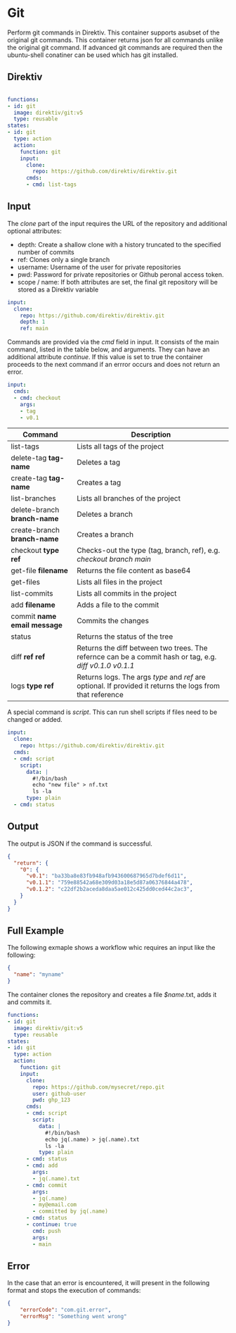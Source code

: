 # Git

Perform git commands in Direktiv. This container supports asubset of the original git commands. This container returns json for all commands unlike the original git command. If advanced git commands are required then the ubuntu-shell conatiner can be used which has git installed. 

## Direktiv
```yaml

functions:
- id: git
  image: direktiv/git:v5
  type: reusable
states:
- id: git 
  type: action
  action:
    function: git
    input: 
      clone:
        repo: https://github.com/direktiv/direktiv.git
      cmds:
      - cmd: list-tags
```

## Input

The *clone* part of the input requires the URL of the repository and additional optional attributes:

- depth: Create a shallow clone with a history truncated to the specified number of commits
- ref: Clones only a single branch
- username: Username of the user for private repositories
- pwd: Password for private repositories or Github peronal access token.
- scope / name: If both attributes are set, the final git repository will be stored as a Direktiv variable

```yaml
input: 
  clone:
    repo: https://github.com/direktiv/direktiv.git
    depth: 1
    ref: main
```


Commands are provided via the *cmd* field in input. It consists of the main command, listed in the table below, and arguments. They can have an additional attribute *continue*. If this value is set to true the container proceeds to the next command if an errror occurs and does not return an error.

```yaml
input: 
  cmds:
  - cmd: checkout
    args:
    - tag
    - v0.1
```

|Command|Description|
|---|---|
|list-tags|Lists all tags of the project|
|delete-tag **tag-name**|Deletes a tag|
|create-tag **tag-name**|Creates a tag|
|list-branches|Lists all branches of the project|
|delete-branch **branch-name**|Deletes a branch|
|create-branch **branch-name**|Creates a branch|
|checkout **type** **ref**|Checks-out the type (tag, branch, ref), e.g. *checkout branch main*|
|get-file **filename**|Returns the file content as base64|
|get-files|Lists all files in the project|
|list-commits|Lists all commits in the project|
|add **filename**|Adds a file to the commit|
|commit **name** **email** **message**|Commits the changes|
|status|Returns the status of the tree|
|diff **ref** **ref**|Returns the diff between two trees. The refernce can be a commit hash or tag, e.g. *diff v0.1.0 v0.1.1*|
|logs **type** **ref**|Returns logs. The args *type* and *ref* are optional. If provided it returns the logs from that reference| 

A special command is *script*. This can run shell scripts if files need to be changed or added. 

```yaml
input: 
  clone:
    repo: https://github.com/direktiv/direktiv.git
  cmds:
  - cmd: script
    script:
      data: |
        #!/bin/bash
        echo "new file" > nf.txt
        ls -la
      type: plain
  - cmd: status
```

## Output

The output is JSON if the command is successful. 

```json
{
  "return": {
    "0": {
      "v0.1": "ba33ba8e83fb948afb943600687965d7bdef6d11",
      "v0.1.1": "759e88542a68e309d03a18e5d87a06376844a478",
      "v0.1.2": "c22df2b2aceda8daa5ae012c425dd0ced44c2ac3",
    }
  }
}
```

## Full Example

The following exmaple shows a workflow whic requires an input like the following: 

```json
{
  "name": "myname"
}
```

The container clones the repository and creates a file *$name*.txt, adds it and commits it.

```yaml
functions:
- id: git
  image: direktiv/git:v5
  type: reusable
states:
- id: git 
  type: action
  action:
    function: git
    input: 
      clone:
        repo: https://github.com/mysecret/repo.git
        user: github-user
        pwd: ghp_123
      cmds:
      - cmd: script
        script:
          data: |
            #!/bin/bash
            echo jq(.name) > jq(.name).txt
            ls -la
          type: plain
      - cmd: status
      - cmd: add
        args:
        - jq(.name).txt
      - cmd: commit
        args:
        - jq(.name)
        - my@email.com
        - committed by jq(.name)
      - cmd: status
      - continue: true
        cmd: push
        args:
        - main
```


## Error

In the case that an error is encountered, it will present in the following format and stops the execution of commands:

```json
{
    "errorCode": "com.git.error",
    "errorMsg": "Something went wrong"
}
```

